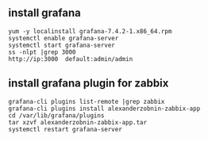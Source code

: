 ## install grafana
```
yum -y localinstall grafana-7.4.2-1.x86_64.rpm
systemctl enable grafana-server
systemctl start grafana-server
ss -nlpt |grep 3000
http://ip:3000  default:admin/admin
```
## install grafana plugin for zabbix
```
grafana-cli plugins list-remote |grep zabbix
grafana-cli plugins install alexanderzobnin-zabbix-app
cd /var/lib/grafana/plugins
tar xzvf alexanderzobnin-zabbix-app.tar
systemctl restart grafana-server
```
